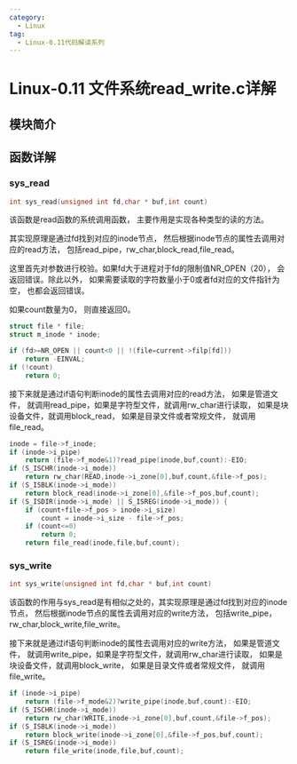 ```yaml
---
category:
  - Linux
tag:
  - Linux-0.11代码解读系列
---
```


# Linux-0.11 文件系统read_write.c详解

## 模块简介

## 函数详解

### sys_read
```c
int sys_read(unsigned int fd,char * buf,int count)
```
该函数是read函数的系统调用函数， 主要作用是实现各种类型的读的方法。

其实现原理是通过fd找到对应的inode节点， 然后根据inode节点的属性去调用对应的read方法， 包括read_pipe，rw_char,block_read,file_read。

这里首先对参数进行校验。如果fd大于进程对于fd的限制值NR_OPEN（20）， 会返回错误。除此以外， 如果需要读取的字符数量小于0或者fd对应的文件指针为空， 也都会返回错误。

如果count数量为0， 则直接返回0。
```c
struct file * file;
struct m_inode * inode;

if (fd>=NR_OPEN || count<0 || !(file=current->filp[fd]))
    return -EINVAL;
if (!count)
    return 0;
```

接下来就是通过if语句判断inode的属性去调用对应的read方法， 如果是管道文件， 就调用read_pipe，如果是字符型文件，就调用rw_char进行读取， 如果是块设备文件，就调用block_read， 如果是目录文件或者常规文件， 就调用file_read。

```c
inode = file->f_inode;
if (inode->i_pipe)
    return (file->f_mode&1)?read_pipe(inode,buf,count):-EIO;
if (S_ISCHR(inode->i_mode))
    return rw_char(READ,inode->i_zone[0],buf,count,&file->f_pos);
if (S_ISBLK(inode->i_mode))
    return block_read(inode->i_zone[0],&file->f_pos,buf,count);
if (S_ISDIR(inode->i_mode) || S_ISREG(inode->i_mode)) {
    if (count+file->f_pos > inode->i_size)
        count = inode->i_size - file->f_pos;
    if (count<=0)
        return 0;
    return file_read(inode,file,buf,count);
```
### sys_write
```c
int sys_write(unsigned int fd,char * buf,int count)
```
该函数的作用与sys_read是有相似之处的，其实现原理是通过fd找到对应的inode节点， 然后根据inode节点的属性去调用对应的write方法， 包括write_pipe，rw_char,block_write,file_write。


接下来就是通过if语句判断inode的属性去调用对应的write方法， 如果是管道文件， 就调用write_pipe，如果是字符型文件，就调用rw_char进行读取， 如果是块设备文件，就调用block_write， 如果是目录文件或者常规文件， 就调用file_write。
```c
if (inode->i_pipe)
    return (file->f_mode&2)?write_pipe(inode,buf,count):-EIO;
if (S_ISCHR(inode->i_mode))
    return rw_char(WRITE,inode->i_zone[0],buf,count,&file->f_pos);
if (S_ISBLK(inode->i_mode))
    return block_write(inode->i_zone[0],&file->f_pos,buf,count);
if (S_ISREG(inode->i_mode))
    return file_write(inode,file,buf,count);
```